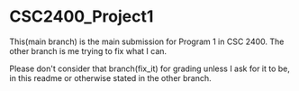 # CSC2400_Project1
This(main branch) is the main submission for Program 1 in CSC 2400. The other branch is me trying to fix what I can. 

Please don't consider that branch(fix_it) for grading unless I ask for it to be, in this readme or otherwise stated in the other branch. 
